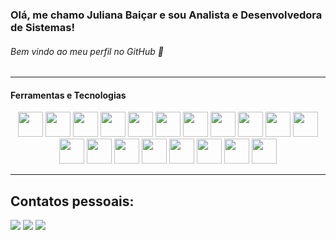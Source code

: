 ### Olá, me chamo Juliana Baiçar e sou Analista e Desenvolvedora de Sistemas!
###### Bem vindo ao meu perfil no GitHub 👋
---
#### Ferramentas e Tecnologias
<div align="center">
  <img loading="lazy" src="https://cdn.jsdelivr.net/gh/devicons/devicon/icons/git/git-original.svg" width="40" height="40"/> 
  <img loading="lazy" src="https://cdn.jsdelivr.net/gh/devicons/devicon/icons/php/php-original.svg" width="40" height="40"/> 
  <img loading="lazy" src="https://cdn.jsdelivr.net/gh/devicons/devicon/icons/laravel/laravel-original.svg" width="40" height="40"/> 
  <img loading="lazy" src="https://cdn.jsdelivr.net/gh/devicons/devicon/icons/mysql/mysql-original.svg" width="40" height="40"/>
  <img loading="lazy" src="https://cdn.jsdelivr.net/gh/devicons/devicon/icons/python/python-original-wordmark.svg" width="40" height="40"/>
  <img loading="lazy" src="https://cdn.jsdelivr.net/gh/devicons/devicon/icons/html5/html5-plain-wordmark.svg" width="40" height="40" /> 
  <img loading="lazy" src="https://cdn.jsdelivr.net/gh/devicons/devicon/icons/css3/css3-original.svg" width="40" height="40" /> 
  <img loading="lazy" src="https://cdn.jsdelivr.net/gh/devicons/devicon/icons/javascript/javascript-original.svg" width="40" height="40" /> 
  <img loading="lazy" src="https://cdn.jsdelivr.net/gh/devicons/devicon/icons/postman/postman-original-wordmark.svg" width="40" height="40" /> 
  <img loading="lazy" src="https://cdn.jsdelivr.net/gh/devicons/devicon/icons/insomnia/insomnia-original-wordmark.svg" width="40" height="40" /> 
  <img loading="lazy" src="https://cdn.jsdelivr.net/gh/devicons/devicon/icons/react/react-original-wordmark.svg" width="40" height="40" /> 
  <img loading="lazy" src="https://cdn.jsdelivr.net/gh/devicons/devicon/icons/selenium/selenium-original.svg" width="40" height="40" /> 
  <img loading="lazy" src="https://cdn.jsdelivr.net/gh/devicons/devicon/icons/jira/jira-original-wordmark.svg" width="40" height="40" /> 
  <img loading="lazy" src="https://cdn.jsdelivr.net/gh/devicons/devicon/icons/unifiedmodelinglanguage/unifiedmodelinglanguage-original.svg" width="40" height="40"/>
  <img loading="lazy" src="https://cdn.jsdelivr.net/gh/devicons/devicon/icons/tailwindcss/tailwindcss-original-wordmark.svg" width="40" height="40"/> 
  <img loading="lazy" src="https://cdn.jsdelivr.net/gh/devicons/devicon/icons/bootstrap/bootstrap-original-wordmark.svg" width="40" height="40"/>  
  <img loading="lazy" src="https://cdn.jsdelivr.net/gh/devicons/devicon/icons/materialui/materialui-original.svg" width="40" height="40" />  
  <img loading="lazy" src="https://cdn.jsdelivr.net/gh/devicons/devicon/icons/nodejs/nodejs-plain-wordmark.svg" width="40" height="40" /> 
  <img loading="lazy" src="https://robotframework.org/img/RF.svg" width="40" height="40" />
</div>          

---  

## Contatos pessoais:

<div>
  <a href="mailto:baicarjuliana@gmail.com"><img loading="lazy" src="https://img.shields.io/badge/Gmail-D14836?style=for-the-badge&logo=gmail&logoColor=white" target="_blank"></a>
  <a href="https://www.linkedin.com/in/juliana-baicar-silva?lipi=urn%3Ali%3Apage%3Ad_flagship3_profile_view_base_contact_details%3BVWSxpudgS%2Fecv1kJb8CbAw%3D%3D" target="_blank"><img loading="lazy" src="https://img.shields.io/badge/-LinkedIn-%230077B5?style=for-the-badge&logo=linkedin&logoColor=white" target="_blank"></a>  
  <a href="https://github.com/julianabaicar"><img loading="lazy" src="https://img.shields.io/badge/GitHub-000000?style=for-the-badge&logo=github&logoColor=white" target="_blank"></a>
</div>
